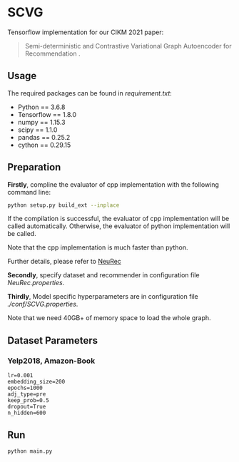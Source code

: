 # SCVG
Tensorflow implementation for our CIKM 2021 paper:

>Semi-deterministic and Contrastive Variational Graph Autoencoder for Recommendation  .

## Usage

The required packages can be found in *requirement.txt*:

- Python == 3.6.8
- Tensorflow == 1.8.0
- numpy == 1.15.3
- scipy == 1.1.0
- pandas == 0.25.2
- cython == 0.29.15

## Preparation
**Firstly**, compline the evaluator of cpp implementation with the following command line:

```bash
python setup.py build_ext --inplace
```

If the compilation is successful, the evaluator of cpp implementation will be called automatically.
Otherwise, the evaluator of python implementation will be called.

Note that the cpp implementation is much faster than python.

Further details, please refer to [NeuRec](https://github.com/wubinzzu/NeuRec/)

**Secondly**, specify dataset and recommender in configuration file *NeuRec.properties*.

**Thirdly**, Model specific hyperparameters are in configuration file *./conf/SCVG.properties*.

Note that we need 40GB+ of memory space to load the whole graph.

## Dataset Parameters

### Yelp2018, Amazon-Book

```
lr=0.001
embedding_size=200
epochs=1000
adj_type=pre
keep_prob=0.5
dropout=True
n_hidden=600
```

## Run

```bash
python main.py
```

